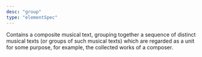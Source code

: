 ```yaml
---
desc: "group"
type: "elementSpec"
---
```


Contains a composite musical text, grouping together a sequence of distinct musical
texts (or groups of such musical texts) which are regarded as a unit for some purpose,
for
example, the collected works of a composer.